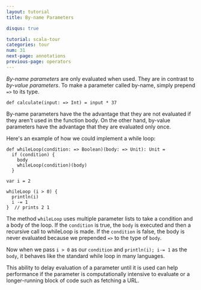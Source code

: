 ```yaml
---
layout: tutorial
title: By-name Parameters

disqus: true

tutorial: scala-tour
categories: tour
num: 31
next-page: annotations
previous-page: operators
---
```


_By-name parameters_ are only evaluated when used. They are in contrast to _by-value parameters_. To make a parameter called by-name, simply prepend `=>` to its type.
```tut
def calculate(input: => Int) = input * 37
```
By-name parameters have the the advantage that they are not evaluated if they aren't used in the function body. On the other hand, by-value parameters have the advantage that they are evaluated only once.

Here's an example of how we could implement a while loop:

```tut
def whileLoop(condition: => Boolean)(body: => Unit): Unit =
  if (condition) {
    body
    whileLoop(condition)(body)
  }

var i = 2

whileLoop (i > 0) {
  println(i)
  i -= 1
}  // prints 2 1
```
The method `whileLoop` uses multiple parameter lists to take a condition and a body of the loop. If the `condition` is true, the `body` is executed and then a recursive call to whileLoop is made. If the `condition` is false, the body is never evaluated because we prepended `=>` to the type of `body`.

Now when we pass `i > 0` as our `condition` and `println(i); i-= 1` as the `body`, it behaves like the standard while loop in many languages. 

This ability to delay evaluation of a parameter until it is used can help performance if the parameter is computationally intensive to evaluate or a longer-running block of code such as fetching a URL.
